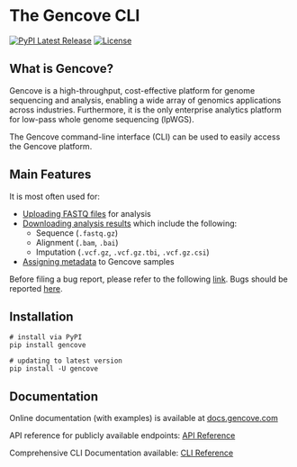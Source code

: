 # The Gencove CLI

[![PyPI Latest Release](https://img.shields.io/pypi/v/gencove.svg)](https://pypi.org/project/gencove/)
[![License](https://img.shields.io/pypi/l/gencove.svg)](https://github.com/gncv/gencove-cli/blob/master/LICENSE)

## What is Gencove?

Gencove is a high-throughput, cost-effective platform for genome sequencing and analysis, enabling a wide array of genomics applications across industries. Furthermore, it is the only enterprise analytics platform for low-pass whole genome sequencing (lpWGS).


The Gencove command-line interface (CLI) can be used to easily access the Gencove platform.

## Main Features

It is most often used for:
* [Uploading FASTQ files](https://docs.gencove.com/base/analysis/fastq-files/uploading-using-the-cli/) for analysis
* [Downloading analysis results](https://docs.gencove.com/base/analysis/samples/downloading-deliverables/) which include the following:
  * Sequence (`.fastq.gz`)
  * Alignment (`.bam`, `.bai`)
  * Imputation (`.vcf.gz`, `.vcf.gz.tbi`, `.vcf.gz.csi`)
* [Assigning metadata](https://docs.gencove.com/base/analysis/samples/sample-metadata-and-files/#assigning-sample-metadata) to Gencove samples

Before filing a bug report, please refer to the following [link](https://docs.gencove.com/general/support/#filing-a-bug-report-for-the-cli). Bugs should be reported [here](https://resources.gencove.com/hc/en-us/requests/new).

## Installation
```
# install via PyPI
pip install gencove

# updating to latest version
pip install -U gencove
```

## Documentation

Online documentation (with examples) is available at [docs.gencove.com](https://docs.gencove.com/base/getting-started/)

API reference for publicly available endpoints: [API Reference](https://api.gencove.com/api/v2/docs/)

Comprehensive CLI Documentation available: [CLI Reference](https://docs.gencove.com/base/cli-reference/)
